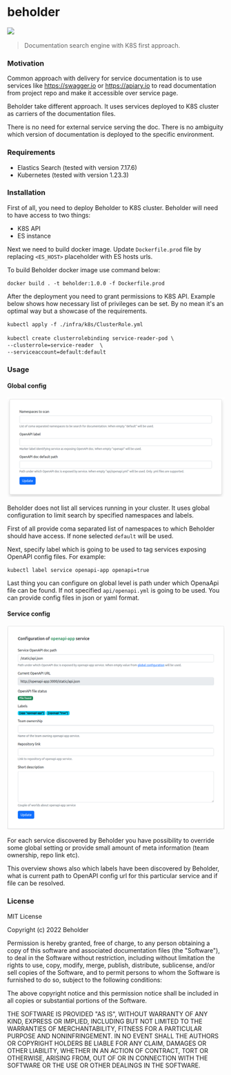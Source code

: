 # beholder
![](https://img.shields.io/badge/current%20version-0.1.0-green)


>Documentation search engine with K8S first approach.

### Motivation
Common approach with delivery for service documentation is to use services like https://swagger.io or https://apiary.io to read documentation from project repo and make it accessible over service page.

Beholder take different approach. It uses services deployed to K8S cluster as carriers of the documentation files.

There is no need for external service serving the doc. There is no ambiguity which version of documentation is deployed to the specific environment.

### Requirements

* Elastics Search (tested with version 7.17.6)
* Kubernetes (tested with version 1.23.3)

### Installation

First of all, you need to deploy Beholder to K8S cluster. Beholder will need to have access to two things:

* K8S API 
* ES instance 

Next we need to build docker image. Update `Dockerfile.prod` file by replacing `<ES_HOST>` placeholder with ES hosts urls.  

To build Beholder docker image use command below:

```shell
docker build . -t beholder:1.0.0 -f Dockerfile.prod
```

After the deployment you need to grant permissions to K8S API. Example below shows how necessary list of privileges can be set. 
By no mean it's an optimal way but a showcase of the requirements.     

```shell
kubectl apply -f ./infra/k8s/ClusterRole.yml

kubectl create clusterrolebinding service-reader-pod \
--clusterrole=service-reader  \
--serviceaccount=default:default
```

### Usage

#### Global config
![global config](./docs/global_config.png)

Beholder does not list all services running in your cluster. It uses global configuration to limit search by specified namespaces and labels.

First of all provide coma separated list of namespaces to which Beholder should have access. If none selected `default` will be used.

Next, specify label which is going to be used to tag services exposing OpenAPI config files. For example:

```shell
kubectl label service openapi-app openapi=true
```

Last thing you can configure on global level is path under which OpenaApi file can be found. 
If not specified `api/openapi.yml` is going to be used. You can provide config files in json or yaml format.

#### Service config
![global config](./docs/service_config.png)

For each service discovered by Beholder you have possibility to override some global setting or provide small amount of meta information (team ownership, repo link etc).

This overview shows also which labels have been discovered by Beholder, what is current path to OpenAPI config url for this particular service 
and if file can be resolved.


### License

MIT License

Copyright (c) 2022 Beholder

Permission is hereby granted, free of charge, to any person obtaining a copy
of this software and associated documentation files (the "Software"), to deal
in the Software without restriction, including without limitation the rights
to use, copy, modify, merge, publish, distribute, sublicense, and/or sell
copies of the Software, and to permit persons to whom the Software is
furnished to do so, subject to the following conditions:

The above copyright notice and this permission notice shall be included in all
copies or substantial portions of the Software.

THE SOFTWARE IS PROVIDED "AS IS", WITHOUT WARRANTY OF ANY KIND, EXPRESS OR
IMPLIED, INCLUDING BUT NOT LIMITED TO THE WARRANTIES OF MERCHANTABILITY,
FITNESS FOR A PARTICULAR PURPOSE AND NONINFRINGEMENT. IN NO EVENT SHALL THE
AUTHORS OR COPYRIGHT HOLDERS BE LIABLE FOR ANY CLAIM, DAMAGES OR OTHER
LIABILITY, WHETHER IN AN ACTION OF CONTRACT, TORT OR OTHERWISE, ARISING FROM,
OUT OF OR IN CONNECTION WITH THE SOFTWARE OR THE USE OR OTHER DEALINGS IN THE
SOFTWARE.